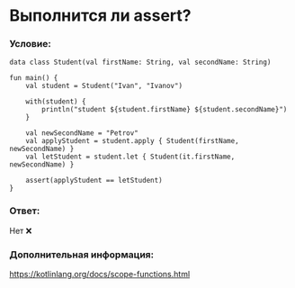 # Выполнится ли assert?

### Условие:

```
data class Student(val firstName: String, val secondName: String)

fun main() {
    val student = Student("Ivan", "Ivanov")

    with(student) {
        println("student ${student.firstName} ${student.secondName}")
    }

    val newSecondName = "Petrov"
    val applyStudent = student.apply { Student(firstName, newSecondName) }
    val letStudent = student.let { Student(it.firstName, newSecondName) }

    assert(applyStudent == letStudent)
}
```

### Ответ:

Нет ❌

### Дополнительная информация:

https://kotlinlang.org/docs/scope-functions.html